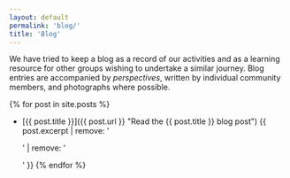 ```yaml
---
layout: default
permalink: 'blog/'
title: 'Blog'
---
```


We have tried to keep a blog as a record of our activities and as a learning resource for other groups wishing to undertake a similar journey. Blog entries are accompanied by _perspectives_, written by individual community members, and photographs where possible.

{% for post in site.posts %}
  * [{{ post.title }}]({{ post.url }} "Read the {{ post.title }} blog post") {{ post.excerpt | remove: '<p>' | remove: '</p>' }}
{% endfor %}
